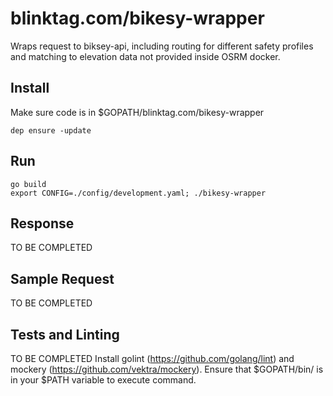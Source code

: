 # blinktag.com/bikesy-wrapper

Wraps request to biksey-api, including routing for different safety profiles and matching to elevation data not provided inside OSRM docker.

## Install

Make sure code is in
$GOPATH/blinktag.com/bikesy-wrapper

```
dep ensure -update
```

## Run

```
go build
export CONFIG=./config/development.yaml; ./bikesy-wrapper
```

## Response
TO BE COMPLETED

## Sample Request
TO BE COMPLETED

## Tests and Linting
TO BE COMPLETED 
Install golint (https://github.com/golang/lint) and mockery (https://github.com/vektra/mockery).
Ensure that $GOPATH/bin/ is in your $PATH variable to execute command.

